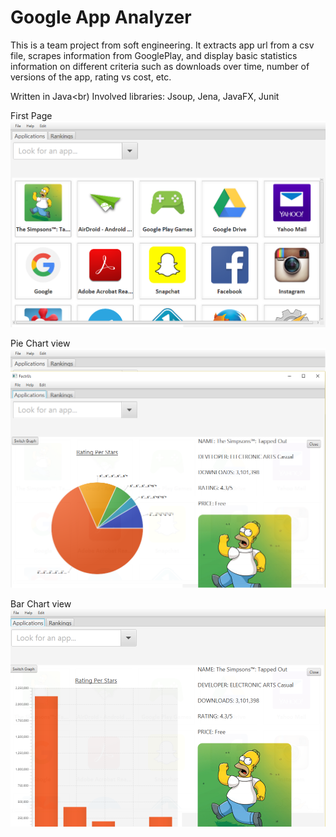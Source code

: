 # Google App Analyzer
This is a team project from soft engineering.
It extracts app url from a csv file, scrapes information from GooglePlay, and display basic statistics information on different criteria such as downloads over time, number of versions of the app, rating vs cost, etc. 

Written in Java<br)
Involved libraries: Jsoup, Jena, JavaFX, Junit 

First Page
![alt tag](https://raw.githubusercontent.com/jian6/google_app_project/master/images/home.png)

Pie Chart view
![alt tag](https://raw.githubusercontent.com/jian6/google_app_project/master/images/view1.png)

Bar Chart view
![alt tag](https://raw.githubusercontent.com/jian6/google_app_project/master/images/view2.png)


